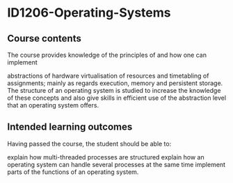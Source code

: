 # ID1206-Operating-Systems
 
## Course contents
The course provides knowledge of the principles of and how one can implement

abstractions of hardware
virtualisation of resources and timetabling of assignments; mainly as regards execution, memory and persistent storage.
The structure of an operating system is studied to increase the knowledge of these concepts and also give skills in efficient use of the abstraction level that an operating system offers.

## Intended learning outcomes
Having passed the course, the student should be able to:

explain how multi-threaded processes are structured
explain how an operating system can handle several processes at the same time
implement parts of the functions of an operating system.

